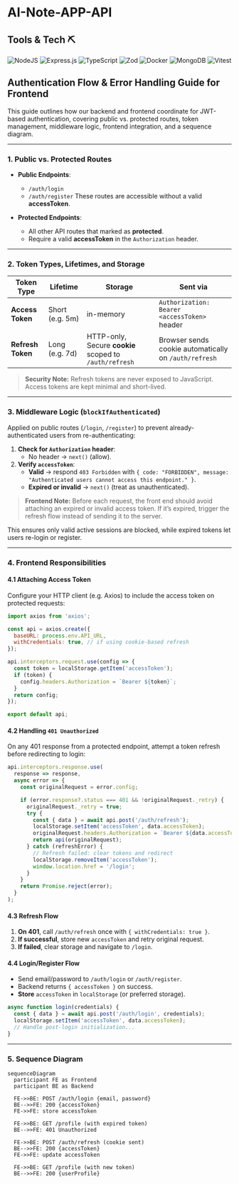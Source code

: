 # AI-Note-APP-API

## Tools & Tech ⛏

![NodeJS](https://img.shields.io/badge/node.js-6DA55F?style=for-the-badge&logo=node.js&logoColor=white)
![Express.js](https://img.shields.io/badge/express.js-%23404d59.svg?style=for-the-badge&logo=express&logoColor=%2361DAFB)
![TypeScript](https://img.shields.io/badge/typescript-%23007ACC.svg?style=for-the-badge&logo=typescript&logoColor=white)
![Zod](https://img.shields.io/badge/zod-%233068b7.svg?style=for-the-badge&logo=zod&logoColor=white)
![Docker](https://img.shields.io/badge/docker-%230db7ed.svg?style=for-the-badge&logo=docker&logoColor=white)
![MongoDB](https://img.shields.io/badge/MongoDB-%234ea94b.svg?style=for-the-badge&logo=mongodb&logoColor=white)
![Vitest](https://img.shields.io/badge/-Vitest-252529?style=for-the-badge&logo=vitest&logoColor=FCC72B)

## Authentication Flow & Error Handling Guide for Frontend

This guide outlines how our backend and frontend coordinate for JWT-based authentication, covering public vs. protected routes, token management, middleware logic, frontend integration, and a sequence diagram.

---

### 1. Public vs. Protected Routes

- **Public Endpoints**:
  - `/auth/login`
  - `/auth/register`
  These routes are accessible without a valid **accessToken**.

- **Protected Endpoints**:
  - All other API routes that marked as **protected**.
  - Require a valid **accessToken** in the `Authorization` header.

---

### 2. Token Types, Lifetimes, and Storage

| Token Type     | Lifetime      | Storage              | Sent via                              |
|----------------|---------------|----------------------|---------------------------------------|
| **Access Token**  | Short (e.g. 5m) | in-memory | `Authorization: Bearer <accessToken>` header |
| **Refresh Token** | Long (e.g. 7d) | HTTP-only, Secure **cookie** scoped to `/auth/refresh` | Browser sends cookie automatically on `/auth/refresh` |

> **Security Note:** Refresh tokens are never exposed to JavaScript. Access tokens are kept minimal and short-lived.

---

### 3. Middleware Logic (`blockIfAuthenticated`)

Applied on public routes (`/login`, `/register`) to prevent already-authenticated users from re-authenticating:

1. **Check for `Authorization` header**:
   - No header → `next()` (allow).
2. **Verify `accessToken`**:
   - **Valid** → respond `403 Forbidden` with `{ code: "FORBIDDEN", message: "Authenticated users cannot access this endpoint." }`.
   - **Expired or invalid** → `next()` (treat as unauthenticated).

> **Frontend Note:** Before each request, the front end should avoid attaching an expired or invalid access token. If it’s expired, trigger the refresh flow instead of sending it to the server.

This ensures only valid active sessions are blocked, while expired tokens let users re-login or register.

---

### 4. Frontend Responsibilities

#### 4.1 Attaching Access Token

Configure your HTTP client (e.g. Axios) to include the access token on protected requests:

```js
import axios from 'axios';

const api = axios.create({
  baseURL: process.env.API_URL,
  withCredentials: true, // if using cookie-based refresh
});

api.interceptors.request.use(config => {
  const token = localStorage.getItem('accessToken');
  if (token) {
    config.headers.Authorization = `Bearer ${token}`;
  }
  return config;
});

export default api;
```

#### 4.2 Handling `401 Unauthorized`

On any 401 response from a protected endpoint, attempt a token refresh before redirecting to login:

```js
api.interceptors.response.use(
  response => response,
  async error => {
    const originalRequest = error.config;

    if (error.response?.status === 401 && !originalRequest._retry) {
      originalRequest._retry = true;
      try {
        const { data } = await api.post('/auth/refresh');
        localStorage.setItem('accessToken', data.accessToken);
        originalRequest.headers.Authorization = `Bearer ${data.accessToken}`;
        return api(originalRequest);
      } catch (refreshError) {
        // Refresh failed: clear tokens and redirect
        localStorage.removeItem('accessToken');
        window.location.href = '/login';
      }
    }
    return Promise.reject(error);
  }
);
```

#### 4.3 Refresh Flow

1. **On 401**, call `/auth/refresh` once with `{ withCredentials: true }`.
2. **If successful**, store new `accessToken` and retry original request.
3. **If failed**, clear storage and navigate to `/login`.

#### 4.4 Login/Register Flow

- Send email/password to `/auth/login` or `/auth/register`.
- Backend returns `{ accessToken }` on success.
- **Store** `accessToken` in `localStorage` (or preferred storage).

```js
async function login(credentials) {
  const { data } = await api.post('/auth/login', credentials);
  localStorage.setItem('accessToken', data.accessToken);
  // Handle post-login initialization...
}
```

---

### 5. Sequence Diagram

```mermaid
sequenceDiagram
  participant FE as Frontend
  participant BE as Backend

  FE->>BE: POST /auth/login {email, password}
  BE-->>FE: 200 {accessToken}
  FE->>FE: store accessToken

  FE->>BE: GET /profile (with expired token)
  BE-->>FE: 401 Unauthorized

  FE->>BE: POST /auth/refresh (cookie sent)
  BE-->>FE: 200 {accessToken}
  FE->>FE: update accessToken

  FE->>BE: GET /profile (with new token)
  BE-->>FE: 200 {userProfile}
```
